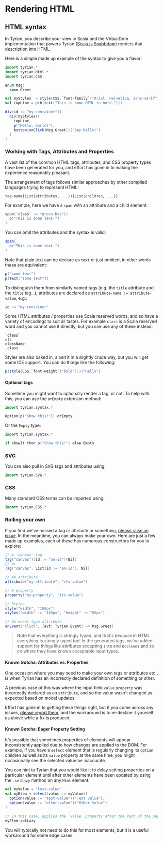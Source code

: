# Rendering HTML

## HTML syntax

In Tyrian, you describe your view in Scala and the VirtualDom implementation that powers Tyrian ([Scala.js Snabbdom](https://github.com/buntec/scala-js-snabbdom)) renders that description into HTML.

Here is a simple made up example of the syntax to give you a flavor:

```scala mdoc:js:shared
import tyrian.*
import tyrian.Html.*
import tyrian.CSS

enum Msg:
  case Greet

val myStyles  = style(CSS.`font-family`("Arial, Helvetica, sans-serif"))
val topLine = p(b(text("This is some HTML in bold.")))

div(id := "my-container")(
  div(myStyles)(
    topLine,
    p("Hello, world!"),
    button(onClick(Msg.Greet))("Say hello!")
  )
)
```

### Working with Tags, Attributes and Properties

A vast list of the common HTML tags, attributes, and CSS property types have been generated for you, and effort has gone in to making the experience reasonably pleasant.

The arrangement of tags follows similar approaches by other compiled languages trying to represent HTML:

`tag-name(List(attributes, ...))(List(children, ...))`

For example, here we have a `span` with an attribute and a child element:

```scala mdoc:js
span(`class` := "green-box")(
  p("This is some text.")
)
```

You can omit the attributes and the syntax is valid:

```scala mdoc:js
span(
  p("This is some text.")
)
```

Note that plain text can be declare as `text` or just omitted, in other words these are equivalent:

```scala mdoc:js
p("some text")
p(text("some text"))
```

To distinguish them from similarly named tags (e.g. the `title` attribute and the `title` tag...), attributes are declared as `attribute-name := attribute-value`, e.g.:

```scala mdoc:js
id := "my-container"
```

Some HTML attributes / properties use Scala reserved words, and so have a variety of encodings to suit all tastes. For example `class` is a Scala reserved word and you cannot use it directly, but you can use any of these instead:

```text
`class`
cls
className
_class
```

Styles are also baked in, albeit it in a slightly crude way, but you will get some IDE support. You can do things like the following:

```scala mdoc:js
p(style(CSS.`font-weight`("bold")))("Hello")
```

#### Optional tags

Sometime you might want to optionally render a tag, or not. To help with this, you can use the `orEmpty` extension method:

```scala
import tyrian.syntax.*

Option(p("Show this!")).orEmpty
```

Or the `Empty` type:

```scala
import tyrian.syntax.*

if showIt then p("Show this!") else Empty
```

### SVG

You can also pull in SVG tags and attributes using:

```scala mdoc:js
import tyrian.SVG.*
```

### CSS

Many standard CSS terms can be imported using:

```scala mdoc:js
import tyrian.CSS.*
```

### Rolling your own

If you find we've missed a tag or attribute or something, [please raise an issue](https://github.com/PurpleKingdomGames/tyrian/issues). In the meantime, you can always make your own. Here are just a few made up examples, each of these has numerous constructors for you to explore:

```scala mdoc:js
// A 'canvas' tag
tag("canvas")(id := "an-id")(Nil)
// or
Tag("canvas", List(id := "an-id"), Nil)

// An attribute
attribute("my-attribute", "its-value")

// A property
property("my-property", "its-value")

// Styles
style("width", "100px")
styles("width" -> "100px", "height" -> "50px")

// An event-type attribute
onEvent("click", (evt: Tyrian.Event) => Msg.Greet)
```

> Note that everything is stringly typed, and that's because in HTML everything is stringly typed too! In the generated tags, we've added support for things like attributes accepting `Int`s and `Boolean`s and so on where they have known acceptable input types.

#### Known Gotcha: Attributes vs. Properties

One occasion where you may need to make your own tags or attributes etc., is when Tyrian has an incorrectly declared definition of something or other.

A previous case of this was where the input field `value` `property` was incorrectly declared as an `attribute`, and so the value wasn't changed as expected based on model updates.

Effort has gone in to getting these things right, but if you come across any issues, [please report them](https://github.com/PurpleKingdomGames/tyrian/issues), and the workaround is to re-declare it yourself as above while a fix is produced.

#### Known Gotcha: Eager Property Setting

It's possible that sometimes properties of elements will appear inconsistently applied due to how changes are applied to the DOM.
For example, if you have a `select` element that is regularly changing its `option` children as well as its `value` property at the same time, you might occasionally see the selected value be inaccurate.

You can hint to Tyrian that you would like it to delay setting properties on a particular element until after other elements have been updated by using the `.setLazy` method on any `Html` element:

```scala mdoc:js
val myValue = "test-value"
val myElem = select(value := myValue)(
  option(value := "test-value")("Test Value"),
  option(value := "other-value")("Other Value")
)

// In this case, applies the `value` property after the rest of the page finishes rendering
myElem.setLazy
```

You will typically not need to do this for most elements, but it is a useful workaround for some edge cases.
